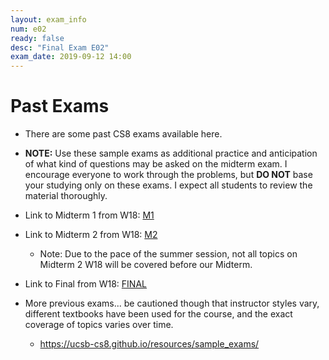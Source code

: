 ```yaml
---
layout: exam_info
num: e02
ready: false
desc: "Final Exam E02"
exam_date: 2019-09-12 14:00
---
```


# Past Exams

* There are some past CS8 exams available here.
* <strong>NOTE:</strong> Use these sample exams as additional practice and anticipation of what kind of questions may be asked on the midterm exam. I encourage everyone to work through the problems, but <b>DO NOT</b> base your studying only on these exams. I expect all students to review the material thoroughly.

* Link to Midterm 1 from W18: [M1](https://sites.cs.ucsb.edu/~richert/cs8/exams/W18_M1.pdf)
* Link to Midterm 2 from W18: [M2](https://sites.cs.ucsb.edu/~richert/cs8/exams/W18_M2.pdf)
    * Note: Due to the pace of the summer session, not all topics on Midterm 2 W18 will be covered before our Midterm.
* Link to Final from W18: [FINAL](https://sites.cs.ucsb.edu/~richert/cs8/exams/W18_FINAL.pdf)

* More previous exams... be cautioned though that instructor styles vary, different textbooks have been used for the course, and the exact coverage of topics varies over time.
    * <https://ucsb-cs8.github.io/resources/sample_exams/>

